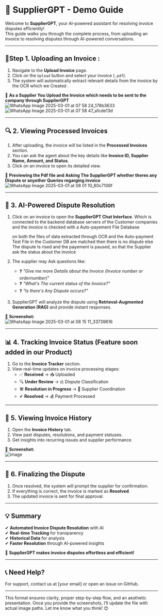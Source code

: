 # 📌 SupplierGPT - Demo Guide  

Welcome to **SupplierGPT**, your AI-powered assistant for resolving invoice disputes efficiently!  
This guide walks you through the complete process, from uploading an invoice to resolving disputes through AI-powered conversations.  

---

## 🚀**Step 1. Uploading an Invoice :** 

1. Navigate to the **Upload Invoice** page.  
2. Click on the `Upload` button and select your invoice (`.pdf`).  
3. The system will automatically extract relevant details from the invoice by the OCR which we Created .  

📸 **As a Supplier You Upload the Invoice which needs to be sent to the company through SupplierGPT**  
![WhatsApp Image 2025-03-01 at 07 58 24_178b3633](https://github.com/user-attachments/assets/de077882-2943-4245-bae7-72c2601e74f8) 
![WhatsApp Image 2025-03-01 at 07 58 47_a1cde13d](https://github.com/user-attachments/assets/e13ed8a5-1f1e-48c3-a6b2-ee8558eb3ec0)


---

## 🔍 2. Viewing Processed Invoices  

1. After uploading, the invoice will be listed in the **Processed Invoices** section.  
2. You can ask the agent about the key details like **Invoice ID, Supplier Name, Amount, and Status**.  
3. Click on an invoice to open its detailed view.  

📸 **Previewing the Pdf file and Asking The SupplierGPT whether theres any Dispute or anyother Queries regarging invoice**  
![WhatsApp Image 2025-03-01 at 08 01 10_80c7106f](https://github.com/user-attachments/assets/e4062eff-3e36-44b1-90e6-aeb71be1d56b)


---

## 🧠 3. AI-Powered Dispute Resolution  

1. Click on an invoice to open the **SupplierGPT Chat Interface**.  Which is connected to the backend database servers of the Customer companies and the invoice
   is checked with a Auto-payement File Database

   on both the files of data extracted through OCR and the Auto-payment Test File in the Customer DB are matched then there is no dispute
   else The dispute Is rised and the payement is paused, so that the Supplier ask the status about the invoice

2. The supplier may Ask questions like:  
   - ❓ *"Give me more Details about the Invoice (Invoice number or ordernumber)"*  
   - ❓ *"What's The current status of the Invoice?"*
   - ❓ *"Is there's Any Dispute occurs?"*
4. SupplierGPT will analyze the dispute using **Retrieval-Augmented Generation (RAG)** and provide instant responses.  

📸 **Screenshot:**  
![WhatsApp Image 2025-03-01 at 08 15 11_33739616](https://github.com/user-attachments/assets/9415b3bc-628b-4332-9e2e-081b1d43238d)


---

## 📊 4. Tracking Invoice Status (Feature soon added in our Product) 

1. Go to the **Invoice Tracker** section.  
2. View real-time updates on invoice processing stages:  
   - ✅ **Received** → 📥 Uploaded  
   - 🔍 **Under Review** → ⚖️ Dispute Classification  
   - 🛠 **Resolution in Progress** → 🤝 Supplier Coordination  
   - ✔ **Resolved** → 💰 Payment Processed   

---

## 📜 5. Viewing Invoice History  

1. Open the **Invoice History** tab.  
2. View past disputes, resolutions, and payment statuses.  
3. Get insights into recurring issues and supplier performance.  

📸 **Screenshot:**  
![image](https://github.com/user-attachments/assets/af5decf0-a6a2-4aed-b79d-a7a8f15614d5)


---

## 🎯 6. Finalizing the Dispute  

1. Once resolved, the system will prompt the supplier for confirmation.  
2. If everything is correct, the invoice is marked as **Resolved**.  
3. The updated invoice is sent for final approval.  


---

## 💡 Summary  

✔ **Automated Invoice Dispute Resolution** with AI  
✔ **Real-time Tracking** for transparency  
✔ **Historical Data** for analysis  
✔ **Faster Resolution** through AI-powered insights  

🙌 **SupplierGPT makes invoice disputes effortless and efficient!**  

---

## 📞 Need Help?  

For support, contact us at [your email] or open an issue on GitHub.  

---

This format ensures clarity, proper step-by-step flow, and an aesthetic presentation. Once you provide the screenshots, I’ll update the file with actual image paths. Let me know what you think! 😊
